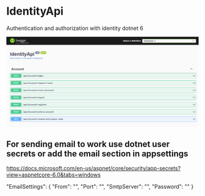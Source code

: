 # IdentityApi

Authentication and authorization with identity dotnet 6

![alt text](/img/swagger1.PNG)

## For sending email to work use dotnet user secrets or add the email section in appsettings
https://docs.microsoft.com/en-us/aspnet/core/security/app-secrets?view=aspnetcore-6.0&tabs=windows

"EmailSettings": {
	"From": "",
	"Port": "",
	"SmtpServer": "",
	"Password": ""
}
